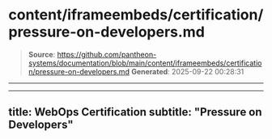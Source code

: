 # content/iframeembeds/certification/pressure-on-developers.md

> **Source**: https://github.com/pantheon-systems/documentation/blob/main/content/iframeembeds/certification/pressure-on-developers.md
> **Generated**: 2025-09-22 00:28:31

---

---
title: WebOps Certification
subtitle: "Pressure on Developers"
---

<Partial file="certification-guide/pressure-on-developers.md" />
